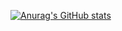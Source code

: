 [![Anurag's GitHub stats](https://github-readme-stats.vercel.app/api?username=Aakashshinde)](https://github.com/anuraghazra/github-readme-stats)
